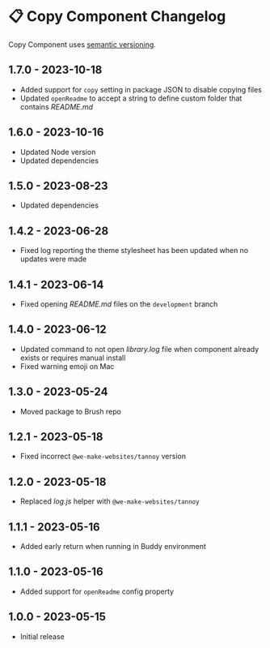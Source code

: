 # 📋 Copy Component Changelog

Copy Component uses [semantic versioning](https://semver.org/).

## 1.7.0 - 2023-10-18

* Added support for `copy` setting in package JSON to disable copying files
* Updated `openReadme` to accept a string to define custom folder that contains _README.md_

## 1.6.0 - 2023-10-16

* Updated Node version
* Updated dependencies

## 1.5.0 - 2023-08-23

* Updated dependencies

## 1.4.2 - 2023-06-28
* Fixed log reporting the theme stylesheet has been updated when no updates were made

## 1.4.1 - 2023-06-14

* Fixed opening _README.md_ files on the `development` branch

## 1.4.0 - 2023-06-12

* Updated command to not open _library.log_ file when component already exists or requires manual install
* Fixed warning emoji on Mac

## 1.3.0 - 2023-05-24

* Moved package to Brush repo

## 1.2.1 - 2023-05-18

* Fixed incorrect `@we-make-websites/tannoy` version

## 1.2.0 - 2023-05-18

* Replaced _log.js_ helper with `@we-make-websites/tannoy`

## 1.1.1 - 2023-05-16

* Added early return when running in Buddy environment

## 1.1.0 - 2023-05-16

* Added support for `openReadme` config property

## 1.0.0 - 2023-05-15

* Initial release
